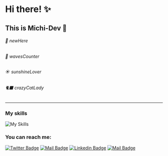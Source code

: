 # Hi there!  :sparkles:
## This is Michi-Dev :black_heart:

######  :paw_prints: newHere

######  :ocean: wavesCounter

######  :sunny: sunshineLover

######  :black_cat: crazyCatLady 

------------
### My skills

![My Skills](https://skillicons.dev/icons?i=vscode,github,git,html,css,js,ps,ai,blender,wordpress,md) 

### You can reach me:

[![Twitter Badge](https://img.shields.io/badge/@im_majo_jojo-1ca0f1?style=flat&labelColor=1ca0f1&logo=twitter&logoColor=white&link=https://twitter.com/Ipenywis)](https://twitter.com/im_majo_jojo) [![Mail Badge](https://img.shields.io/badge/@im_majo_jojo-e84393?style=flat&labelColor=e84393&logo=instagram&logoColor=white)](https://instagram.com/islempenywis) [![Linkedin Badge](https://img.shields.io/badge/Maria_Garces-0e76a8?style=flat&labelColor=0e76a8&logo=linkedin&logoColor=white)](https://www.linkedin.com/in/maria-jose-g-21ab84188/) [![Mail Badge](https://img.shields.io/badge/mj.garcest-c0392b?style=flat&labelColor=c0392b&logo=gmail&logoColor=white)](mailto:mj.garcest@gmail.com)
